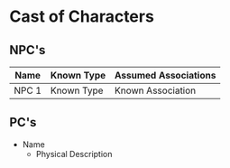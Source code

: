 # Cast of Characters

## NPC's
Name | Known Type | Assumed Associations
-----|------------|----------------
NPC 1 | Known Type | Known Association

## PC's
* Name
    * Physical Description
    
